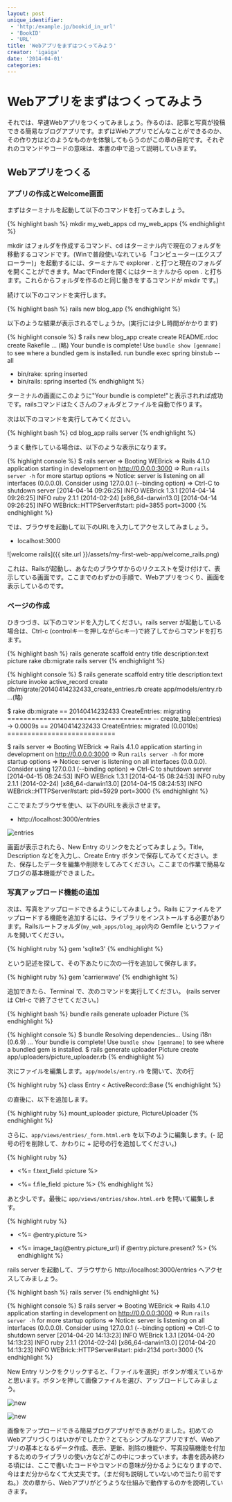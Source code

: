 ```yaml
---
layout: post
unique_identifier:
 - 'http:/example.jp/bookid_in_url'
 - 'BookID'
 - 'URL'
title: 'Webアプリをまずはつくってみよう'
creator: 'igaiga'
date: '2014-04-01'
categories:
---
```


# Webアプリをまずはつくってみよう

それでは、早速Webアプリをつくってみましょう。作るのは、記事と写真が投稿できる簡易なブログアプリです。まずはWebアプリでどんなことができるのか、その作り方はどのようなものかを体験してもらうのがこの章の目的です。それぞれのコマンドやコードの意味は、本書の中で追って説明していきます。

## Webアプリをつくる

### アプリの作成とWelcome画面

まずはターミナルを起動して以下のコマンドを打ってみましょう。

{% highlight bash %}
mkdir my_web_apps
cd my_web_apps
{% endhighlight %}

mkdir はフォルダを作成するコマンド、cd はターミナル内で現在のフォルダを移動するコマンドです。(Winで普段使いなれている「コンピューター(エクスプローラー)」を起動するには、ターミナルで explorer . と打つと現在のフォルダを開くことができます。MacでFinderを開くにはターミナルから open . と打ちます。これらからフォルダを作るのと同じ働きをするコマンドが mkdir です。)

続けて以下のコマンドを実行します。

{% highlight bash %}
rails new blog_app
{% endhighlight %}

以下のような結果が表示されるでしょうか。(実行には少し時間がかかります)

{% highlight console %}
$ rails new blog_app
      create
      create  README.rdoc
      create  Rakefile
... (略)
Your bundle is complete!
Use `bundle show [gemname]` to see where a bundled gem is installed.
         run  bundle exec spring binstub --all
* bin/rake: spring inserted
* bin/rails: spring inserted
{% endhighlight %}

ターミナルの画面にこのように"Your bundle is complete!"と表示されれば成功です。railsコマンドはたくさんのフォルダとファイルを自動で作ります。

次は以下のコマンドを実行してみてください。

{% highlight bash %}
cd blog_app
rails server
{% endhighlight %}

うまく動作している場合は、以下のような表示になります。

{% highlight console %}
$ rails server
=> Booting WEBrick
=> Rails 4.1.0 application starting in development on http://0.0.0.0:3000
=> Run `rails server -h` for more startup options
=> Notice: server is listening on all interfaces (0.0.0.0). Consider using 127.0.0.1 (--binding option)
=> Ctrl-C to shutdown server
[2014-04-14 09:26:25] INFO  WEBrick 1.3.1
[2014-04-14 09:26:25] INFO  ruby 2.1.1 (2014-02-24) [x86_64-darwin13.0]
[2014-04-14 09:26:25] INFO  WEBrick::HTTPServer#start: pid=3855 port=3000
{% endhighlight %}

では、ブラウザを起動して以下のURLを入力してアクセスしてみましょう。

* localhost:3000

![welcome rails]({{ site.url }}/assets/my-first-web-app/welcome_rails.png)

これは、Railsが起動し、あなたのブラウザからのリクエストを受け付けて、表示している画面です。ここまでのわずかの手順で、Webアプリをつくり、画面を表示しているのです。

### ページの作成

ひきつづき、以下のコマンドを入力してください。rails server が起動している場合は、Ctrl-c (controlキーを押しながらcキー)で終了してからコマンドを打ちます。

{% highlight bash %}
rails generate scaffold entry title description:text picture
rake db:migrate
rails server
{% endhighlight %}

{% highlight console %}
$ rails generate scaffold entry title description:text picture
      invoke  active_record
      create    db/migrate/20140414232433_create_entries.rb
      create    app/models/entry.rb
...(略)

$ rake db:migrate
== 20140414232433 CreateEntries: migrating ====================================
-- create_table(:entries)
   -> 0.0009s
== 20140414232433 CreateEntries: migrated (0.0010s) ===========================

$ rails server
=> Booting WEBrick
=> Rails 4.1.0 application starting in development on http://0.0.0.0:3000
=> Run `rails server -h` for more startup options
=> Notice: server is listening on all interfaces (0.0.0.0). Consider using 127.0.0.1 (--binding option)
=> Ctrl-C to shutdown server
[2014-04-15 08:24:53] INFO  WEBrick 1.3.1
[2014-04-15 08:24:53] INFO  ruby 2.1.1 (2014-02-24) [x86_64-darwin13.0]
[2014-04-15 08:24:53] INFO  WEBrick::HTTPServer#start: pid=5929 port=3000
{% endhighlight %}

ここでまたブラウザを使い、以下のURLを表示させます。

* http://localhost:3000/entries

![entries]({{site_url}}/assets/my-first-web-app/scaffold_index.png)

画面が表示されたら、New Entry のリンクをたどってみましょう。Title, Description などを入力し、Create Entry ボタンで保存してみてください。また、保存したデータを編集や削除をしてみてください。ここまでの作業で簡易なブログの基本機能ができました。

### 写真アップロード機能の追加

次は、写真をアップロードできるようにしてみましょう。Rails にファイルをアップロードする機能を追加するには、ライブラリをインストールする必要があります。Railsルートフォルダ(```my_web_apps/blog_app```)内の Gemfile というファイルを開いてください。

{% highlight ruby %}
gem 'sqlite3'
{% endhighlight %}

という記述を探して、その下あたりに次の一行を追加して保存します。

{% highlight ruby %}
gem 'carrierwave'
{% endhighlight %}

追加できたら、Terminal で、次のコマンドを実行してください。 (rails server は Ctrl-c で終了させてください。)

{% highlight bash %}
bundle
rails generate uploader Picture
{% endhighlight %}

{% highlight console %}
$ bundle
Resolving dependencies...
Using i18n (0.6.9)
...
Your bundle is complete!
Use `bundle show [gemname]` to see where a bundled gem is installed.
$ rails generate uploader Picture
      create  app/uploaders/picture_uploader.rb
{% endhighlight %}

次にファイルを編集します。```app/models/entry.rb``` を開いて、次の行

{% highlight ruby %}
class Entry < ActiveRecord::Base
{% endhighlight %}

の直後に、以下を追加します。

{% highlight ruby %}
mount_uploader :picture, PictureUploader
{% endhighlight %}

さらに、```app/views/entries/_form.html.erb``` を以下のように編集します。(- 記号の行を削除して、かわりに + 記号の行を追加してください。)

{% highlight ruby %}
- <%= f.text_field :picture %>
+ <%= f.file_field :picture %>
{% endhighlight %}

あと少しです。最後に ```app/views/entries/show.html.erb``` を開いて編集します。

{% highlight ruby %}
- <%= @entry.picture %>
+ <%= image_tag(@entry.picture_url) if @entry.picture.present? %>
{% endhighlight %}

rails server を起動して、ブラウザから http://localhost:3000/entries へアクセスしてみましょう。

{% highlight bash %}
rails server
{% endhighlight %}

{% highlight console %}
$ rails server
=> Booting WEBrick
=> Rails 4.1.0 application starting in development on http://0.0.0.0:3000
=> Run `rails server -h` for more startup options
=> Notice: server is listening on all interfaces (0.0.0.0). Consider using 127.0.0.1 (--binding option)
=> Ctrl-C to shutdown server
[2014-04-20 14:13:23] INFO  WEBrick 1.3.1
[2014-04-20 14:13:23] INFO  ruby 2.1.1 (2014-02-24) [x86_64-darwin13.0]
[2014-04-20 14:13:23] INFO  WEBrick::HTTPServer#start: pid=2134 port=3000
{% endhighlight %}

New Entry リンクをクリックすると、「ファイルを選択」ボタンが増えているかと思います。ボタンを押して画像ファイルを選び、アップロードしてみましょう。

![new]({{site_url}}/assets/my-first-web-app/entries_new.png)

![new]({{site_url}}/assets/my-first-web-app/entries_show.png)

画像をアップロードできる簡易ブログアプリができあがりました。初めてのWebアプリづくりはいかがでしたか？とてもシンプルなアプリですが、Webアプリの基本となるデータ作成、表示、更新、削除の機能や、写真投稿機能を付加するためのライブラリの使い方などがこの中につまっています。本書を読み終わる頃には、ここで書いたコードやコマンドの意味が分かるようになりますので、今はまだ分からなくて大丈夫です。（まだ何も説明していないので当たり前ですね。）次の章から、Webアプリがどうような仕組みで動作するのかを説明していきます。
